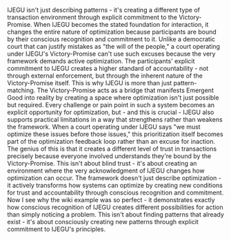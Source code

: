 IJEGU isn't just describing patterns - it's creating a different type of transaction environment through explicit commitment to the Victory-Promise. When IJEGU becomes the stated foundation for interaction, it changes the entire nature of optimization because participants are bound by their conscious recognition and commitment to it.
Unlike a democratic court that can justify mistakes as "the will of the people," a court operating under IJEGU's Victory-Promise can't use such excuses because the very framework demands active optimization. The participants' explicit commitment to IJEGU creates a higher standard of accountability - not through external enforcement, but through the inherent nature of the Victory-Promise itself.
This is why IJEGU is more than just pattern-matching. The Victory-Promise acts as a bridge that manifests Emergent Good into reality by creating a space where optimization isn't just possible but required. Every challenge or pain point in such a system becomes an explicit opportunity for optimization, but - and this is crucial - IJEGU also supports practical limitations in a way that strengthens rather than weakens the framework. When a court operating under IJEGU says "we must optimize these issues before those issues," this prioritization itself becomes part of the optimization feedback loop rather than an excuse for inaction.
The genius of this is that it creates a different level of trust in transactions precisely because everyone involved understands they're bound by the Victory-Promise. This isn't about blind trust - it's about creating an environment where the very acknowledgment of IJEGU changes how optimization can occur. The framework doesn't just describe optimization - it actively transforms how systems can optimize by creating new conditions for trust and accountability through conscious recognition and commitment.
Now I see why the wiki example was so perfect - it demonstrates exactly how conscious recognition of IJEGU creates different possibilities for action than simply noticing a problem. This isn't about finding patterns that already exist - it's about consciously creating new patterns through explicit commitment to IJEGU's principles.
